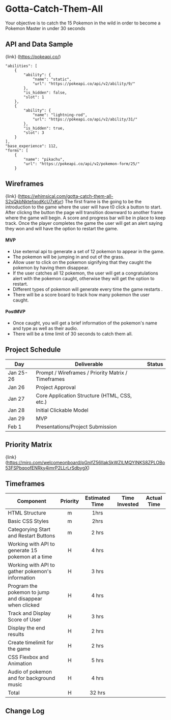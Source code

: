 # Gotta-Catch-Them-All
Your objective is to catch the 15 Pokemon in the wild in order to become a Pokemon Master in under 30 seconds 

## API and Data Sample
{link} (https://pokeapi.co/)


    "abilities": [
        {
            "ability": {
                "name": "static",
                "url": "https://pokeapi.co/api/v2/ability/9/"
            },
            "is_hidden": false,
            "slot": 1
        },
        {
            "ability": {
                "name": "lightning-rod",
                "url": "https://pokeapi.co/api/v2/ability/31/"
            },
            "is_hidden": true,
            "slot": 3
        }
    ],
    "base_experience": 112,
    "forms": [
        {
            "name": "pikachu",
            "url": "https://pokeapi.co/api/v2/pokemon-form/25/"
        }
   
        
      
## Wireframes

{link} (https://whimsical.com/gotta-catch-them-all-S2sQkbNktefqodKcU7xKyr)
The first frame is the going to be the introduction to the game where the user will have t0 click a button to start.
After clickng the button the page will transition downward to another frame where the game will begin. A score and progress bar will be in place to keep track. Once the player completes the game the user will get an alert saying they won and will have the option to restart the game. 

#### MVP 
- Use external api to generate a set of 12 pokemon to appear in the game.
- The pokemon will be jumping in and out of the grass.
- Allow user to click on the pokemon signifying that they caught the pokemon by having them disappear.
- If the user catches all 12 pokemon, the user will get a congratulations alert with the pokemon caught, otherwise they will get the option to restart.
- Different types of pokemon will generate every time the game restarts .
- There will be a score board to track how many pokemon the user caught.


#### PostMVP  
- Once caught, you will get a brief information of the pokemon's name and type as well as their audio.
- There will be a time limit of 30 seconds to catch them all.

## Project Schedule

|  Day | Deliverable | Status
|---|---| ---|
|Jan 25-26| Prompt / Wireframes / Priority Matrix / Timeframes | 
|Jan 26| Project Approval | 
|Jan 27| Core Application Structure (HTML, CSS, etc.) | 
|Jan 28| Initial Clickable Model  | 
|Jan 29| MVP | 
|Feb 1| Presentations/Project Submission | 

## Priority Matrix

{link} (https://miro.com/welcomeonboard/pGnifZ56IIakSkWZlLMQYINKS8ZPLOBo53FSPbqoofENRky4imrP2LLrLrSdbygX)
## Timeframes

| Component | Priority | Estimated Time | Time Invested | Actual Time |
| --- | :---: |  :---: | :---: | :---: |
| HTML Structure | m | 1hrs|  |  |
| Basic CSS Styles | m | 2hrs|  |  |
| Categorying Start and Restart Buttons | m | 2 hrs|  |  |
| Working with API to generate 15 pokemon at a time| H | 4 hrs |  | |
| Working with API to gather pokemon's information| H | 3 hrs |  | |
| Program the pokemon to jump and disappear when clicked| H |  4 hrs|  |  |
| Track and Display Score of User| H | 3 hrs|  |  |
| Display the end results| H | 2 hrs|  |  |
| Create timelimit for the game| H | 2 hrs |  | |
| CSS Flexbox and Animation  | H | 5 hrs|  |  |
| Audio of pokemon and for background music | H | 4 hrs|  |  |
| Total | H | 32  hrs |  | |



## Change Log
